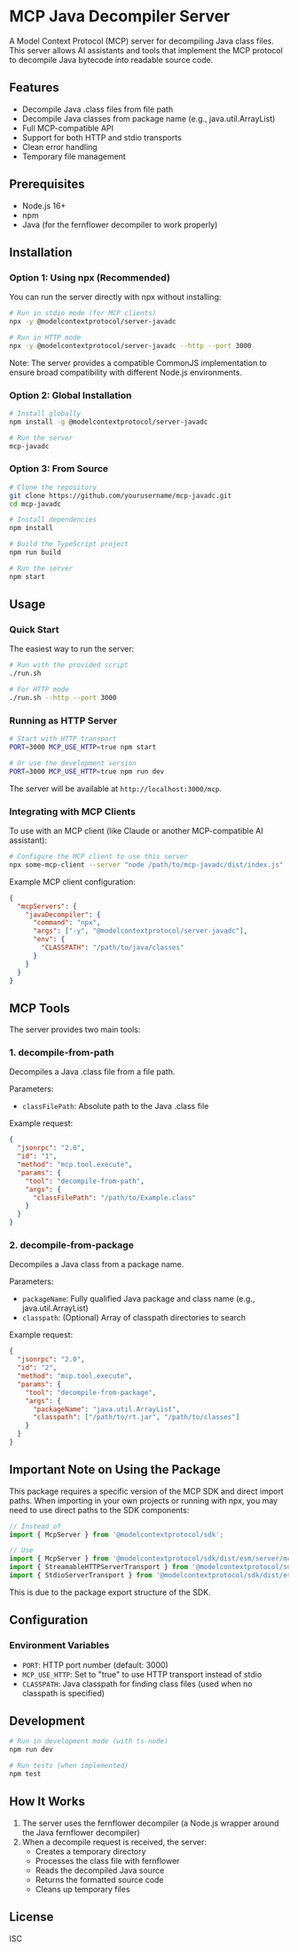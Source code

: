 # MCP Java Decompiler Server

A Model Context Protocol (MCP) server for decompiling Java class files. This server allows AI assistants and tools that implement the MCP protocol to decompile Java bytecode into readable source code.

## Features

- Decompile Java .class files from file path
- Decompile Java classes from package name (e.g., java.util.ArrayList)
- Full MCP-compatible API
- Support for both HTTP and stdio transports
- Clean error handling
- Temporary file management

## Prerequisites

- Node.js 16+ 
- npm
- Java (for the fernflower decompiler to work properly)

## Installation

### Option 1: Using npx (Recommended)

You can run the server directly with npx without installing:

```bash
# Run in stdio mode (for MCP clients)
npx -y @modelcontextprotocol/server-javadc

# Run in HTTP mode
npx -y @modelcontextprotocol/server-javadc --http --port 3000
```

Note: The server provides a compatible CommonJS implementation to ensure broad compatibility with different Node.js environments.

### Option 2: Global Installation

```bash
# Install globally
npm install -g @modelcontextprotocol/server-javadc

# Run the server
mcp-javadc
```

### Option 3: From Source

```bash
# Clone the repository
git clone https://github.com/yourusername/mcp-javadc.git
cd mcp-javadc

# Install dependencies
npm install

# Build the TypeScript project
npm run build

# Run the server
npm start
```

## Usage

### Quick Start

The easiest way to run the server:

```bash
# Run with the provided script
./run.sh 

# For HTTP mode
./run.sh --http --port 3000
```

### Running as HTTP Server

```bash
# Start with HTTP transport
PORT=3000 MCP_USE_HTTP=true npm start

# Or use the development version
PORT=3000 MCP_USE_HTTP=true npm run dev
```

The server will be available at `http://localhost:3000/mcp`.

### Integrating with MCP Clients

To use with an MCP client (like Claude or another MCP-compatible AI assistant):

```bash
# Configure the MCP client to use this server
npx some-mcp-client --server "node /path/to/mcp-javadc/dist/index.js"
```

Example MCP client configuration:

```json
{
  "mcpServers": {
    "javaDecompiler": {
      "command": "npx",
      "args": ["-y", "@modelcontextprotocol/server-javadc"],
      "env": {
        "CLASSPATH": "/path/to/java/classes"
      }
    }
  }
}
```

## MCP Tools

The server provides two main tools:

### 1. decompile-from-path

Decompiles a Java .class file from a file path.

Parameters:
- `classFilePath`: Absolute path to the Java .class file

Example request:
```json
{
  "jsonrpc": "2.0",
  "id": "1",
  "method": "mcp.tool.execute",
  "params": {
    "tool": "decompile-from-path",
    "args": {
      "classFilePath": "/path/to/Example.class"
    }
  }
}
```

### 2. decompile-from-package

Decompiles a Java class from a package name.

Parameters:
- `packageName`: Fully qualified Java package and class name (e.g., java.util.ArrayList)
- `classpath`: (Optional) Array of classpath directories to search

Example request:
```json
{
  "jsonrpc": "2.0",
  "id": "2",
  "method": "mcp.tool.execute",
  "params": {
    "tool": "decompile-from-package",
    "args": {
      "packageName": "java.util.ArrayList",
      "classpath": ["/path/to/rt.jar", "/path/to/classes"]
    }
  }
}
```

## Important Note on Using the Package

This package requires a specific version of the MCP SDK and direct import paths. When importing in your own projects or running with npx, you may need to use direct paths to the SDK components:

```javascript
// Instead of
import { McpServer } from '@modelcontextprotocol/sdk';

// Use
import { McpServer } from '@modelcontextprotocol/sdk/dist/esm/server/mcp.js';
import { StreamableHTTPServerTransport } from '@modelcontextprotocol/sdk/dist/esm/server/streamableHttp.js';
import { StdioServerTransport } from '@modelcontextprotocol/sdk/dist/esm/server/stdio.js';
```

This is due to the package export structure of the SDK.

## Configuration

### Environment Variables

- `PORT`: HTTP port number (default: 3000)
- `MCP_USE_HTTP`: Set to "true" to use HTTP transport instead of stdio
- `CLASSPATH`: Java classpath for finding class files (used when no classpath is specified)

## Development

```bash
# Run in development mode (with ts-node)
npm run dev

# Run tests (when implemented)
npm test
```

## How It Works

1. The server uses the fernflower decompiler (a Node.js wrapper around the Java fernflower decompiler)
2. When a decompile request is received, the server:
   - Creates a temporary directory
   - Processes the class file with fernflower
   - Reads the decompiled Java source
   - Returns the formatted source code
   - Cleans up temporary files

## License

ISC